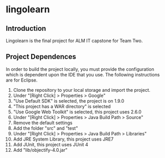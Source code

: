 # lingolearn

## Introduction
Lingolearn is the final project for ALM IT capstone for Team Two.

## Project Dependences
In order to build the project locally, you must provide the configuration 
which is dependent upon the IDE that you use. The following instructions 
are for Eclipse.

1. Clone the repository to your local storage and import the project.
2. Under "[Right Click] > Properties > Google" 
  1. "Use Default SDK" is selected, the project is on 1.9.0
  2. "This project has a WAR directory" is selected
  3. "Use Google Web Toolkit" is selected, this project uses 2.6.0
3. Under "[Right Click] > Properties > Java Build Path > Source"
  1. Remove the default settings
  2. Add the folder "src" and "test"
4. Under "[Right Click] > Properties > Java Build Path > Libraries"
  1. Add JRE System Library, this project uses JRE7
  2. Add JUnit, this project uses JUnit 4
  3. Add "lib/objectify-4.0.jar"
  
